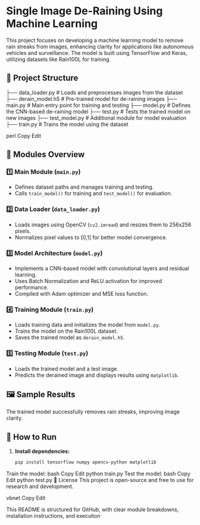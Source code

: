 # Single Image De-Raining Using Machine Learning  

This project focuses on developing a machine learning model to remove rain streaks from images, enhancing clarity for applications like autonomous vehicles and surveillance. The model is built using TensorFlow and Keras, utilizing datasets like Rain100L for training.  

## 📂 Project Structure  

├── data_loader.py # Loads and preprocesses images from the dataset
├── derain_model.h5 # Pre-trained model for de-raining images
├── main.py # Main entry point for training and testing
├── model.py # Defines the CNN-based de-raining model
├── test.py # Tests the trained model on new images
├── test_model.py # Additional module for model evaluation
├── train.py # Trains the model using the dataset

perl
Copy
Edit

## 📌 Modules Overview  

### 1️⃣ Main Module (`main.py`)  
- Defines dataset paths and manages training and testing.  
- Calls `train_model()` for training and `test_model()` for evaluation.  

### 2️⃣ Data Loader (`data_loader.py`)  
- Loads images using OpenCV (`cv2.imread`) and resizes them to 256x256 pixels.  
- Normalizes pixel values to [0,1] for better model convergence.  

### 3️⃣ Model Architecture (`model.py`)  
- Implements a CNN-based model with convolutional layers and residual learning.  
- Uses Batch Normalization and ReLU activation for improved performance.  
- Compiled with Adam optimizer and MSE loss function.  

### 4️⃣ Training Module (`train.py`)  
- Loads training data and initializes the model from `model.py`.  
- Trains the model on the Rain100L dataset.  
- Saves the trained model as `derain_model.h5`.  

### 5️⃣ Testing Module (`test.py`)  
- Loads the trained model and a test image.  
- Predicts the derained image and displays results using `matplotlib`.  

## 🖼 Sample Results  
The trained model successfully removes rain streaks, improving image clarity.  

## 🚀 How to Run  

1. **Install dependencies:**  
   ```bash
   pip install tensorflow numpy opencv-python matplotlib
Train the model:
bash
Copy
Edit
python train.py
Test the model:
bash
Copy
Edit
python test.py
📜 License
This project is open-source and free to use for research and development.

vbnet
Copy
Edit

This README is structured for GitHub, with clear module breakdowns, installation instructions, and execution 
